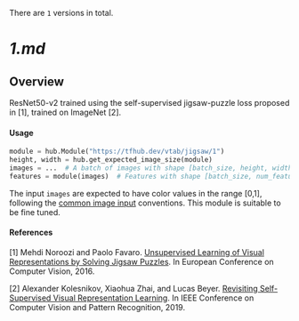 There are `1` versions in total.

# _1.md_
## Overview
ResNet50-v2 trained using the self-supervised jigsaw-puzzle loss proposed in
[1], trained on ImageNet [2].

#### Usage

```python
module = hub.Module("https://tfhub.dev/vtab/jigsaw/1")
height, width = hub.get_expected_image_size(module)
images = ...  # A batch of images with shape [batch_size, height, width, 3].
features = module(images)  # Features with shape [batch_size, num_features].
```

The input `images` are expected to have color values in the range [0,1], following
the [common image input](https://www.tensorflow.org/hub/common_signatures/images#input) conventions.
This module is suitable to be fine tuned.

#### References
[1] Mehdi Noroozi and Paolo Favaro.
[Unsupervised Learning of Visual Representations by Solving Jigsaw Puzzles](https://arxiv.org/pdf/1603.09246.pdf).
In European Conference on Computer Vision, 2016.

[2] Alexander Kolesnikov, Xiaohua Zhai, and Lucas Beyer.
[Revisiting Self-Supervised Visual Representation Learning](http://openaccess.thecvf.com/content_CVPR_2019/papers/Kolesnikov_Revisiting_Self-Supervised_Visual_Representation_Learning_CVPR_2019_paper.pdf).
In IEEE Conference on Computer Vision and Pattern Recognition, 2019.